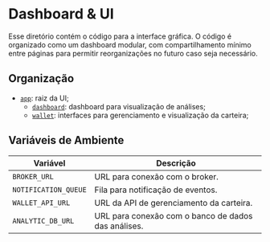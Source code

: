 # Dashboard & UI

Esse diretório contém o código para a interface gráfica. O código é organizado como um dashboard modular, com compartilhamento mínimo entre páginas para permitir reorganizações no futuro caso seja necessário.

## Organização

- [`app`](./app): raiz da UI;
    - [`dashboard`](./app/dashboard): dashboard para visualização de análises;
    - [`wallet`](./app/wallet): interfaces para gerenciamento e visualização da carteira;

## Variáveis de Ambiente

| Variável | Descrição |
| --- | --- |
| `BROKER_URL` | URL para conexão com o broker. |
| `NOTIFICATION_QUEUE` | Fila para notificação de eventos. |
| `WALLET_API_URL` | URL da API de gerenciamento da carteira. |
| `ANALYTIC_DB_URL` | URL para conexão com o banco de dados das análises. |
